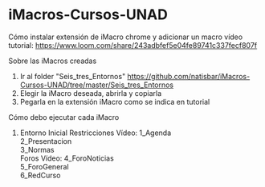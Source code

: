 # iMacros-Cursos-UNAD

Cómo instalar extensión de iMacro chrome y adicionar un macro
vídeo tutorial: https://www.loom.com/share/243adbfef5e04fe89741c337fecf807f

Sobre las iMacros creadas
1. Ir al folder "Seis_tres_Entornos" https://github.com/natisbar/iMacros-Cursos-UNAD/tree/master/Seis_tres_Entornos
2. Elegir la iMacro deseada, abrirla y copiarla
3. Pegarla en la extensión iMacro como se indica en tutorial

Cómo debo ejecutar cada iMacro
1. Entorno Inicial
  Restricciones
  Vídeo:
    1_Agenda        
    2_Presentacion  
    3_Normas        
  Foros
  Vídeo: 
    4_ForoNoticias  
    5_ForoGeneral 	
    6_RedCurso      

